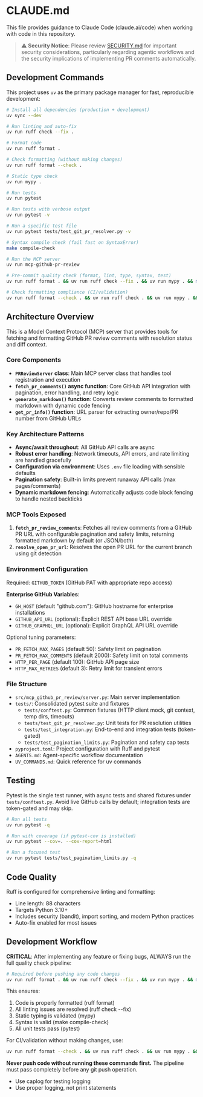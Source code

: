 # CLAUDE.md

This file provides guidance to Claude Code (claude.ai/code) when working with code in this repository.

> **⚠️ Security Notice**: Please review [SECURITY.md](SECURITY.md) for important security considerations, particularly regarding agentic workflows and the security implications of implementing PR comments automatically.

## Development Commands

This project uses `uv` as the primary package manager for fast, reproducible development:

```bash
# Install all dependencies (production + development)
uv sync --dev

# Run linting and auto-fix
uv run ruff check --fix .

# Format code
uv run ruff format .

# Check formatting (without making changes)
uv run ruff format --check .

# Static type check
uv run mypy .

# Run tests
uv run pytest

# Run tests with verbose output
uv run pytest -v

# Run a specific test file
uv run pytest tests/test_git_pr_resolver.py -v

# Syntax compile check (fail fast on SyntaxError)
make compile-check

# Run the MCP server
uv run mcp-github-pr-review

# Pre-commit quality check (format, lint, type, syntax, test)
uv run ruff format . && uv run ruff check --fix . && uv run mypy . && make compile-check && uv run pytest

# Check formatting compliance (CI/validation)
uv run ruff format --check . && uv run ruff check . && uv run mypy . && make compile-check && uv run pytest
```

## Architecture Overview

This is a Model Context Protocol (MCP) server that provides tools for fetching and formatting GitHub PR review comments with resolution status and diff context.

### Core Components

- **`PRReviewServer` class**: Main MCP server class that handles tool registration and execution
- **`fetch_pr_comments()` async function**: Core GitHub API integration with pagination, error handling, and retry logic
- **`generate_markdown()` function**: Converts review comments to formatted markdown with dynamic code fencing
- **`get_pr_info()` function**: URL parser for extracting owner/repo/PR number from GitHub URLs

### Key Architecture Patterns

- **Async/await throughout**: All GitHub API calls are async
- **Robust error handling**: Network timeouts, API errors, and rate limiting are handled gracefully
- **Configuration via environment**: Uses `.env` file loading with sensible defaults
- **Pagination safety**: Built-in limits prevent runaway API calls (max pages/comments)
- **Dynamic markdown fencing**: Automatically adjusts code block fencing to handle nested backticks

### MCP Tools Exposed

1. **`fetch_pr_review_comments`**: Fetches all review comments from a GitHub PR URL with configurable pagination and safety limits, returning formatted markdown by default (or JSON/both)
2. **`resolve_open_pr_url`**: Resolves the open PR URL for the current branch using git detection

### Environment Configuration

Required: `GITHUB_TOKEN` (GitHub PAT with appropriate repo access)

**Enterprise GitHub Variables**:
- `GH_HOST` (default "github.com"): GitHub hostname for enterprise installations
- `GITHUB_API_URL` (optional): Explicit REST API base URL override
- `GITHUB_GRAPHQL_URL` (optional): Explicit GraphQL API URL override

Optional tuning parameters:
- `PR_FETCH_MAX_PAGES` (default 50): Safety limit on pagination
- `PR_FETCH_MAX_COMMENTS` (default 2000): Safety limit on total comments
- `HTTP_PER_PAGE` (default 100): GitHub API page size
- `HTTP_MAX_RETRIES` (default 3): Retry limit for transient errors

### File Structure

- `src/mcp_github_pr_review/server.py`: Main server implementation
- `tests/`: Consolidated pytest suite and fixtures
  - `tests/conftest.py`: Common fixtures (HTTP client mock, git context, temp dirs, timeouts)
  - `tests/test_git_pr_resolver.py`: Unit tests for PR resolution utilities
  - `tests/test_integration.py`: End-to-end and integration tests (token-gated)
  - `tests/test_pagination_limits.py`: Pagination and safety cap tests
- `pyproject.toml`: Project configuration with Ruff and pytest
- `AGENTS.md`: Agent-specific workflow documentation
- `UV_COMMANDS.md`: Quick reference for uv commands

## Testing

Pytest is the single test runner, with async tests and shared fixtures under `tests/conftest.py`. Avoid live GitHub calls by default; integration tests are token-gated and may skip.

```bash
# Run all tests
uv run pytest -q

# Run with coverage (if pytest-cov is installed)
uv run pytest --cov=. --cov-report=html

# Run a focused test
uv run pytest tests/test_pagination_limits.py -q
```

## Code Quality

Ruff is configured for comprehensive linting and formatting:
- Line length: 88 characters
- Targets Python 3.10+
- Includes security (bandit), import sorting, and modern Python practices
- Auto-fix enabled for most issues

## Development Workflow

**CRITICAL**: After implementing any feature or fixing bugs, ALWAYS run the full quality check pipeline:

```bash
# Required before pushing any code changes
uv run ruff format . && uv run ruff check --fix . && uv run mypy . && make compile-check && uv run pytest
```

This ensures:
1. Code is properly formatted (ruff format)
2. All linting issues are resolved (ruff check --fix)
3. Static typing is validated (mypy)
4. Syntax is valid (make compile-check)
5. All unit tests pass (pytest)

For CI/validation without making changes, use:
```bash
uv run ruff format --check . && uv run ruff check . && uv run mypy . && make compile-check && uv run pytest
```

**Never push code without running these commands first.** The pipeline must pass completely before any git push operation.
- Use caplog for testing logging
- Use proper logging, not print statements